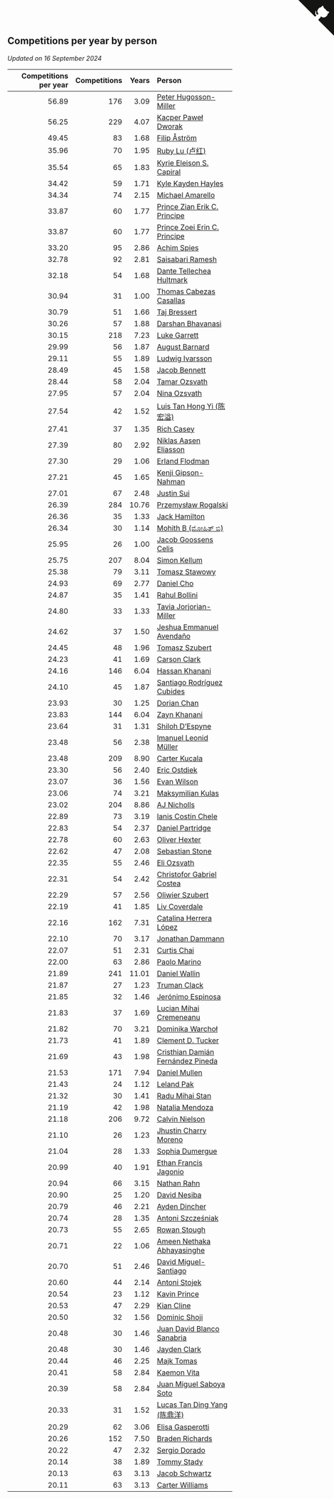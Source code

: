 ## Competitions per year by person

*Updated on 16 September 2024*

| Competitions per year | Competitions | Years | Person |
| ---: | ---: | ---: | :--- |
| 56.89 | 176 | 3.09 | [Peter Hugosson-Miller](https://www.worldcubeassociation.org/persons/2021HUGO01) |
| 56.25 | 229 | 4.07 | [Kacper Paweł Dworak](https://www.worldcubeassociation.org/persons/2020DWOR01) |
| 49.45 | 83 | 1.68 | [Filip Åström](https://www.worldcubeassociation.org/persons/2023ASTR01) |
| 35.96 | 70 | 1.95 | [Ruby Lu (卢红)](https://www.worldcubeassociation.org/persons/2022LURU01) |
| 35.54 | 65 | 1.83 | [Kyrie Eleison S. Capiral](https://www.worldcubeassociation.org/persons/2022CAPI02) |
| 34.42 | 59 | 1.71 | [Kyle Kayden Hayles](https://www.worldcubeassociation.org/persons/2022HAYL02) |
| 34.34 | 74 | 2.15 | [Michael Amarello](https://www.worldcubeassociation.org/persons/2022AMAR09) |
| 33.87 | 60 | 1.77 | [Prince Zian Erik C. Principe](https://www.worldcubeassociation.org/persons/2022PRIN08) |
| 33.87 | 60 | 1.77 | [Prince Zoei Erin C. Principe](https://www.worldcubeassociation.org/persons/2022PRIN09) |
| 33.20 | 95 | 2.86 | [Achim Spies](https://www.worldcubeassociation.org/persons/2021SPIE01) |
| 32.78 | 92 | 2.81 | [Saisabari Ramesh](https://www.worldcubeassociation.org/persons/2021RAME01) |
| 32.18 | 54 | 1.68 | [Dante Tellechea Hultmark](https://www.worldcubeassociation.org/persons/2023HULT01) |
| 30.94 | 31 | 1.00 | [Thomas Cabezas Casallas](https://www.worldcubeassociation.org/persons/2023CASA08) |
| 30.79 | 51 | 1.66 | [Taj Bressert](https://www.worldcubeassociation.org/persons/2023BRES01) |
| 30.26 | 57 | 1.88 | [Darshan Bhavanasi](https://www.worldcubeassociation.org/persons/2022BHAV01) |
| 30.15 | 218 | 7.23 | [Luke Garrett](https://www.worldcubeassociation.org/persons/2017GARR05) |
| 29.99 | 56 | 1.87 | [August Barnard](https://www.worldcubeassociation.org/persons/2022BARN21) |
| 29.11 | 55 | 1.89 | [Ludwig Ivarsson](https://www.worldcubeassociation.org/persons/2022IVAR01) |
| 28.49 | 45 | 1.58 | [Jacob Bennett](https://www.worldcubeassociation.org/persons/2023BENN04) |
| 28.44 | 58 | 2.04 | [Tamar Ozsvath](https://www.worldcubeassociation.org/persons/2022OZSV04) |
| 27.95 | 57 | 2.04 | [Nina Ozsvath](https://www.worldcubeassociation.org/persons/2022OZSV03) |
| 27.54 | 42 | 1.52 | [Luis Tan Hong Yi (陈宏溢)](https://www.worldcubeassociation.org/persons/2023YILU01) |
| 27.41 | 37 | 1.35 | [Rich Casey](https://www.worldcubeassociation.org/persons/2023CASE06) |
| 27.39 | 80 | 2.92 | [Niklas Aasen Eliasson](https://www.worldcubeassociation.org/persons/2021ELIA01) |
| 27.30 | 29 | 1.06 | [Erland Flodman](https://www.worldcubeassociation.org/persons/2023FLOD01) |
| 27.21 | 45 | 1.65 | [Kenji Gipson-Nahman](https://www.worldcubeassociation.org/persons/2023GIPS01) |
| 27.01 | 67 | 2.48 | [Justin Sui](https://www.worldcubeassociation.org/persons/2022SUIJ01) |
| 26.39 | 284 | 10.76 | [Przemysław Rogalski](https://www.worldcubeassociation.org/persons/2013ROGA02) |
| 26.36 | 35 | 1.33 | [Jack Hamilton](https://www.worldcubeassociation.org/persons/2023HAMI08) |
| 26.34 | 30 | 1.14 | [Mohith B (ಮೋಹಿತ್ ಬಿ)](https://www.worldcubeassociation.org/persons/2023BMOH01) |
| 25.95 | 26 | 1.00 | [Jacob Goossens Celis](https://www.worldcubeassociation.org/persons/2023CELI06) |
| 25.75 | 207 | 8.04 | [Simon Kellum](https://www.worldcubeassociation.org/persons/2016KELL12) |
| 25.38 | 79 | 3.11 | [Tomasz Stawowy](https://www.worldcubeassociation.org/persons/2021STAW01) |
| 24.93 | 69 | 2.77 | [Daniel Cho](https://www.worldcubeassociation.org/persons/2021CHOD01) |
| 24.87 | 35 | 1.41 | [Rahul Bollini](https://www.worldcubeassociation.org/persons/2023BOLL01) |
| 24.80 | 33 | 1.33 | [Tavia Jorjorian-Miller](https://www.worldcubeassociation.org/persons/2023JORJ01) |
| 24.62 | 37 | 1.50 | [Jeshua Emmanuel Avendaño](https://www.worldcubeassociation.org/persons/2023AVEN01) |
| 24.45 | 48 | 1.96 | [Tomasz Szubert](https://www.worldcubeassociation.org/persons/2022SZUB02) |
| 24.23 | 41 | 1.69 | [Carson Clark](https://www.worldcubeassociation.org/persons/2023CLAR02) |
| 24.16 | 146 | 6.04 | [Hassan Khanani](https://www.worldcubeassociation.org/persons/2018KHAN26) |
| 24.10 | 45 | 1.87 | [Santiago Rodríguez Cubides](https://www.worldcubeassociation.org/persons/2022CUBI01) |
| 23.93 | 30 | 1.25 | [Dorian Chan](https://www.worldcubeassociation.org/persons/2023DORI01) |
| 23.83 | 144 | 6.04 | [Zayn Khanani](https://www.worldcubeassociation.org/persons/2018KHAN28) |
| 23.64 | 31 | 1.31 | [Shiloh D’Espyne](https://www.worldcubeassociation.org/persons/2023DESP01) |
| 23.48 | 56 | 2.38 | [Imanuel Leonid Müller](https://www.worldcubeassociation.org/persons/2022MULL02) |
| 23.48 | 209 | 8.90 | [Carter Kucala](https://www.worldcubeassociation.org/persons/2015KUCA01) |
| 23.30 | 56 | 2.40 | [Eric Ostdiek](https://www.worldcubeassociation.org/persons/2022OSTD01) |
| 23.07 | 36 | 1.56 | [Evan Wilson](https://www.worldcubeassociation.org/persons/2023WILS11) |
| 23.06 | 74 | 3.21 | [Maksymilian Kulas](https://www.worldcubeassociation.org/persons/2021KULA02) |
| 23.02 | 204 | 8.86 | [AJ Nicholls](https://www.worldcubeassociation.org/persons/2015NICH04) |
| 22.89 | 73 | 3.19 | [Ianis Costin Chele](https://www.worldcubeassociation.org/persons/2021CHEL01) |
| 22.83 | 54 | 2.37 | [Daniel Partridge](https://www.worldcubeassociation.org/persons/2022PART02) |
| 22.78 | 60 | 2.63 | [Oliver Hexter](https://www.worldcubeassociation.org/persons/2022HEXT01) |
| 22.62 | 47 | 2.08 | [Sebastian Stone](https://www.worldcubeassociation.org/persons/2022STON09) |
| 22.35 | 55 | 2.46 | [Eli Ozsvath](https://www.worldcubeassociation.org/persons/2022OZSV01) |
| 22.31 | 54 | 2.42 | [Christofor Gabriel Costea](https://www.worldcubeassociation.org/persons/2022COST03) |
| 22.29 | 57 | 2.56 | [Oliwier Szubert](https://www.worldcubeassociation.org/persons/2022SZUB01) |
| 22.19 | 41 | 1.85 | [Liv Coverdale](https://www.worldcubeassociation.org/persons/2022COVE02) |
| 22.16 | 162 | 7.31 | [Catalina Herrera López](https://www.worldcubeassociation.org/persons/2017LOPE31) |
| 22.10 | 70 | 3.17 | [Jonathan Dammann](https://www.worldcubeassociation.org/persons/2021DAMM01) |
| 22.07 | 51 | 2.31 | [Curtis Chai](https://www.worldcubeassociation.org/persons/2022CHAI02) |
| 22.00 | 63 | 2.86 | [Paolo Marino](https://www.worldcubeassociation.org/persons/2021MARI04) |
| 21.89 | 241 | 11.01 | [Daniel Wallin](https://www.worldcubeassociation.org/persons/2013WALL03) |
| 21.87 | 27 | 1.23 | [Truman Clack](https://www.worldcubeassociation.org/persons/2023CLAC02) |
| 21.85 | 32 | 1.46 | [Jerónimo Espinosa](https://www.worldcubeassociation.org/persons/2023ESPI07) |
| 21.83 | 37 | 1.69 | [Lucian Mihai Cremeneanu](https://www.worldcubeassociation.org/persons/2023CREM01) |
| 21.82 | 70 | 3.21 | [Dominika Warchoł](https://www.worldcubeassociation.org/persons/2021WARC01) |
| 21.73 | 41 | 1.89 | [Clement D. Tucker](https://www.worldcubeassociation.org/persons/2022TUCK09) |
| 21.69 | 43 | 1.98 | [Cristhian Damián Fernández Pineda](https://www.worldcubeassociation.org/persons/2022PINE05) |
| 21.53 | 171 | 7.94 | [Daniel Mullen](https://www.worldcubeassociation.org/persons/2016MULL04) |
| 21.43 | 24 | 1.12 | [Leland Pak](https://www.worldcubeassociation.org/persons/2023PAKL02) |
| 21.32 | 30 | 1.41 | [Radu Mihai Stan](https://www.worldcubeassociation.org/persons/2023STAN09) |
| 21.19 | 42 | 1.98 | [Natalia Mendoza](https://www.worldcubeassociation.org/persons/2022MEND24) |
| 21.18 | 206 | 9.72 | [Calvin Nielson](https://www.worldcubeassociation.org/persons/2014NIEL03) |
| 21.10 | 26 | 1.23 | [Jhustin Charry Moreno](https://www.worldcubeassociation.org/persons/2023MORE20) |
| 21.04 | 28 | 1.33 | [Sophia Dumergue](https://www.worldcubeassociation.org/persons/2023DUME02) |
| 20.99 | 40 | 1.91 | [Ethan Francis Jagonio](https://www.worldcubeassociation.org/persons/2022JAGO03) |
| 20.94 | 66 | 3.15 | [Nathan Rahn](https://www.worldcubeassociation.org/persons/2021RAHN01) |
| 20.90 | 25 | 1.20 | [David Nesiba](https://www.worldcubeassociation.org/persons/2023NESI01) |
| 20.79 | 46 | 2.21 | [Ayden Dincher](https://www.worldcubeassociation.org/persons/2022DINC01) |
| 20.74 | 28 | 1.35 | [Antoni Szcześniak](https://www.worldcubeassociation.org/persons/2023SZCZ04) |
| 20.73 | 55 | 2.65 | [Rowan Stough](https://www.worldcubeassociation.org/persons/2022STOU01) |
| 20.71 | 22 | 1.06 | [Ameen Nethaka Abhayasinghe](https://www.worldcubeassociation.org/persons/2023ABHA02) |
| 20.70 | 51 | 2.46 | [David Miguel-Santiago](https://www.worldcubeassociation.org/persons/2022MIGU02) |
| 20.60 | 44 | 2.14 | [Antoni Stojek](https://www.worldcubeassociation.org/persons/2022STOJ03) |
| 20.54 | 23 | 1.12 | [Kavin Prince](https://www.worldcubeassociation.org/persons/2023PRIN02) |
| 20.53 | 47 | 2.29 | [Kian Cline](https://www.worldcubeassociation.org/persons/2022CLIN01) |
| 20.50 | 32 | 1.56 | [Dominic Shoji](https://www.worldcubeassociation.org/persons/2023SHOJ01) |
| 20.48 | 30 | 1.46 | [Juan David Blanco Sanabria](https://www.worldcubeassociation.org/persons/2023SANA04) |
| 20.48 | 30 | 1.46 | [Jayden Clark](https://www.worldcubeassociation.org/persons/2023CLAR13) |
| 20.44 | 46 | 2.25 | [Majk Tomas](https://www.worldcubeassociation.org/persons/2022TOMA05) |
| 20.41 | 58 | 2.84 | [Kaemon Vita](https://www.worldcubeassociation.org/persons/2021VITA01) |
| 20.39 | 58 | 2.84 | [Juan Miguel Saboya Soto](https://www.worldcubeassociation.org/persons/2021SOTO01) |
| 20.33 | 31 | 1.52 | [Lucas Tan Ding Yang (陈鼎洋)](https://www.worldcubeassociation.org/persons/2023YANG10) |
| 20.29 | 62 | 3.06 | [Elisa Gasperotti](https://www.worldcubeassociation.org/persons/2021GASP01) |
| 20.26 | 152 | 7.50 | [Braden Richards](https://www.worldcubeassociation.org/persons/2017RICH02) |
| 20.22 | 47 | 2.32 | [Sergio Dorado](https://www.worldcubeassociation.org/persons/2022CORR05) |
| 20.14 | 38 | 1.89 | [Tommy Stady](https://www.worldcubeassociation.org/persons/2022STAD01) |
| 20.13 | 63 | 3.13 | [Jacob Schwartz](https://www.worldcubeassociation.org/persons/2021SCHW01) |
| 20.11 | 63 | 3.13 | [Carter Williams](https://www.worldcubeassociation.org/persons/2021WILL06) |


<a href="https://github.com/jonatanklosko/wca_statistics" class="github-corner" aria-label="View source on Github"><svg width="80" height="80" viewBox="0 0 250 250" style="fill:#151513; color:#fff; position: absolute; top: 0; border: 0; right: 0;" aria-hidden="true"><path d="M0,0 L115,115 L130,115 L142,142 L250,250 L250,0 Z"></path><path d="M128.3,109.0 C113.8,99.7 119.0,89.6 119.0,89.6 C122.0,82.7 120.5,78.6 120.5,78.6 C119.2,72.0 123.4,76.3 123.4,76.3 C127.3,80.9 125.5,87.3 125.5,87.3 C122.9,97.6 130.6,101.9 134.4,103.2" fill="currentColor" style="transform-origin: 130px 106px;" class="octo-arm"></path><path d="M115.0,115.0 C114.9,115.1 118.7,116.5 119.8,115.4 L133.7,101.6 C136.9,99.2 139.9,98.4 142.2,98.6 C133.8,88.0 127.5,74.4 143.8,58.0 C148.5,53.4 154.0,51.2 159.7,51.0 C160.3,49.4 163.2,43.6 171.4,40.1 C171.4,40.1 176.1,42.5 178.8,56.2 C183.1,58.6 187.2,61.8 190.9,65.4 C194.5,69.0 197.7,73.2 200.1,77.6 C213.8,80.2 216.3,84.9 216.3,84.9 C212.7,93.1 206.9,96.0 205.4,96.6 C205.1,102.4 203.0,107.8 198.3,112.5 C181.9,128.9 168.3,122.5 157.7,114.1 C157.9,116.9 156.7,120.9 152.7,124.9 L141.0,136.5 C139.8,137.7 141.6,141.9 141.8,141.8 Z" fill="currentColor" class="octo-body"></path></svg></a><style>.github-corner:hover .octo-arm{animation:octocat-wave 560ms ease-in-out}@keyframes octocat-wave{0%,100%{transform:rotate(0)}20%,60%{transform:rotate(-25deg)}40%,80%{transform:rotate(10deg)}}@media (max-width:500px){.github-corner:hover .octo-arm{animation:none}.github-corner .octo-arm{animation:octocat-wave 560ms ease-in-out}}</style>
